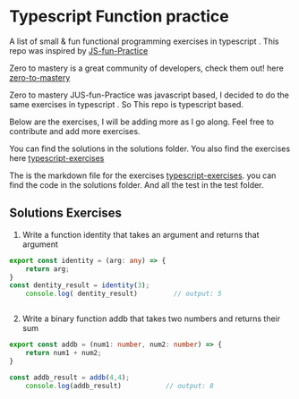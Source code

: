 # Typescript Function practice


A list of small & fun functional programming exercises in  typescript . This repo was inspired by [JS-fun-Practice](https://github.com/zero-to-mastery/JS_Fun_Practice)  

Zero to mastery is a great community of developers, check them out! here [zero-to-mastery](https://github.com/zero-to-mastery)



Zero to mastery JUS-fun-Practice  was javascript based, I decided to do the same exercises in typescript . So This repo is typescript based.


Below are the exercises, I will be adding more as I go along. Feel free to contribute and add more exercises.

You can find the solutions in the solutions folder.
You also find  the exercises  here [typescript-exercises](Exercises.md)

The is  the markdown file for the exercises [typescript-exercises](Exercises.md). 
you can find the code in the solutions folder. And all the test in the test folder.


##   Solutions   Exercises  

1.    Write a function identity that takes an argument and returns that argument

```typescript
export const identity = (arg: any) => {
    return arg;
}
const dentity_result = identity(3);
    console.log( dentity_result)         // output: 5



```

2.  Write a binary function addb that takes two 
numbers and returns their sum

```typescript
export const addb = (num1: number, num2: number) => {
    return num1 + num2;
}

const addb_result = addb(4,4);
    console.log(addb_result)           // output: 8

``` 


